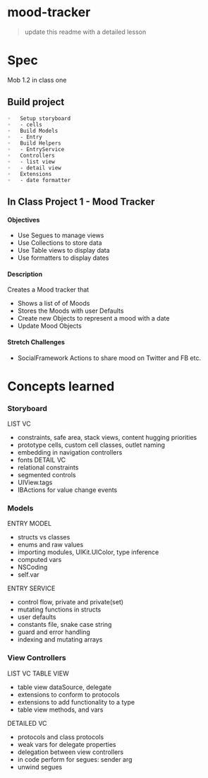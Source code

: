 # mood-tracker
> update this readme with a detailed lesson


# Spec
Mob 1.2 in class one

## Build project
	◦	Setup storyboard
	◦	- cells
	◦	Build Models
	◦	- Entry
	◦	Build Helpers
	◦	- EntryService
	◦	Controllers
	◦	- list view
	◦	- detail view
	◦	Extensions
	◦	- date formatter
## In Class Project 1 - Mood Tracker 

#### Objectives 

- Use Segues to manage views
- Use Collections to store data
- Use Table views to display data 
- Use formatters to display dates 

#### Description 

Creates a Mood tracker that 

- Shows a list of of Moods 
- Stores the Moods with user Defaults 
- Create new Objects to represent a mood with a date 
- Update Mood Objects 

#### Stretch Challenges 

- SocialFramework Actions to share mood on Twitter and FB etc.

# Concepts learned

### Storyboard
LIST VC
- constraints, safe area, stack views, content hugging priorities
- prototype cells, custom cell classes, outlet naming
- embedding in navigation controllers
- fonts
DETAIL VC
- relational constraints
- segmented controls
- UIView.tags
- IBActions for value change events

### Models
ENTRY MODEL
- structs vs classes
- enums and raw values
- importing modules, UIKit.UIColor, type inference
- computed vars
- NSCoding
- self.var

ENTRY SERVICE
- control flow, private and private(set)
- mutating functions in structs
- user defaults
- constants file, snake case string
- guard and error handling
- indexing and mutating arrays

### View Controllers
LIST VC TABLE VIEW
- table view dataSource, delegate
- extensions to conform to protocols
- extensions to add functionality to a type
- table view methods, and vars

DETAILED VC
- protocols and class protocols
- weak vars for delegate properties
- delegation between view controllers
- in code perform for segues: sender arg
- unwind segues
